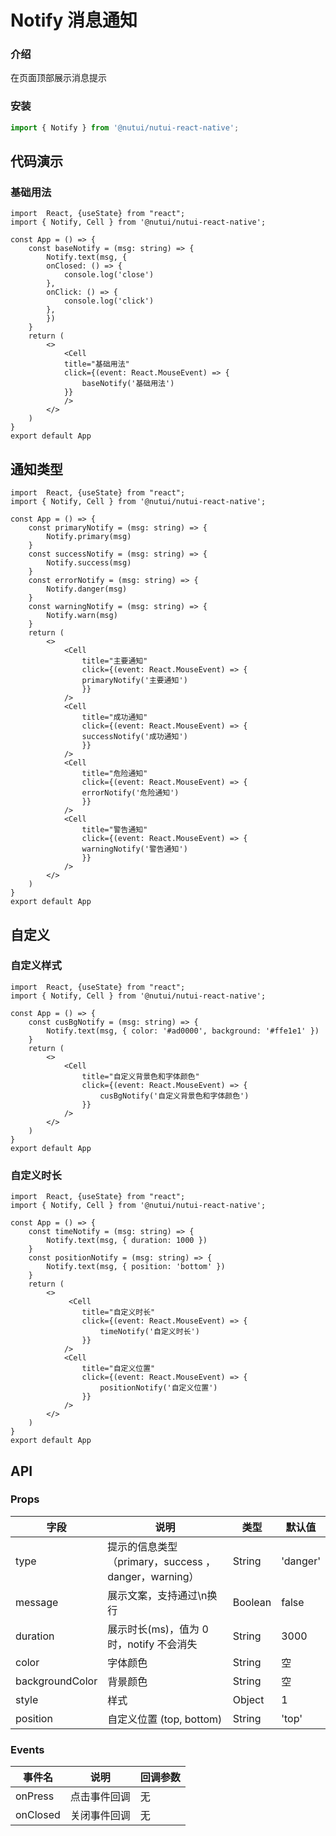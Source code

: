 #  Notify 消息通知

### 介绍

在页面顶部展示消息提示

### 安装
```javascript
import { Notify } from '@nutui/nutui-react-native';
```

## 代码演示

### 基础用法

```SnackPlayer name=Notify
import  React, {useState} from "react";
import { Notify, Cell } from '@nutui/nutui-react-native';

const App = () => {
    const baseNotify = (msg: string) => {
        Notify.text(msg, {
        onClosed: () => {
            console.log('close')
        },
        onClick: () => {
            console.log('click')
        },
        })
    }
    return (
        <>
            <Cell
            title="基础用法"
            click={(event: React.MouseEvent) => {
                baseNotify('基础用法')
            }}
            />
        </>
    )
}
export default App
```

## 通知类型

```SnackPlayer name=Notify
import  React, {useState} from "react";
import { Notify, Cell } from '@nutui/nutui-react-native';

const App = () => {
    const primaryNotify = (msg: string) => {
        Notify.primary(msg)
    }
    const successNotify = (msg: string) => {
        Notify.success(msg)
    }
    const errorNotify = (msg: string) => {
        Notify.danger(msg)
    }
    const warningNotify = (msg: string) => {
        Notify.warn(msg)
    }
    return (
        <>
            <Cell
                title="主要通知"
                click={(event: React.MouseEvent) => {
                primaryNotify('主要通知')
                }}
            />
            <Cell
                title="成功通知"
                click={(event: React.MouseEvent) => {
                successNotify('成功通知')
                }}
            />
            <Cell
                title="危险通知"
                click={(event: React.MouseEvent) => {
                errorNotify('危险通知')
                }}
            />
            <Cell
                title="警告通知"
                click={(event: React.MouseEvent) => {
                warningNotify('警告通知')
                }}
            />
        </>
    )
}
export default App
```



## 自定义
### 自定义样式

```SnackPlayer name=Notify
import  React, {useState} from "react";
import { Notify, Cell } from '@nutui/nutui-react-native';

const App = () => {
    const cusBgNotify = (msg: string) => {
        Notify.text(msg, { color: '#ad0000', background: '#ffe1e1' })
    }
    return (
        <>
            <Cell
                title="自定义背景色和字体颜色"
                click={(event: React.MouseEvent) => {
                    cusBgNotify('自定义背景色和字体颜色')
                }}
            />
        </>
    )
}
export default App
```



### 自定义时长

```SnackPlayer name=Notify
import  React, {useState} from "react";
import { Notify, Cell } from '@nutui/nutui-react-native';

const App = () => {
    const timeNotify = (msg: string) => {
        Notify.text(msg, { duration: 1000 })
    }
    const positionNotify = (msg: string) => {
        Notify.text(msg, { position: 'bottom' })
    }
    return (
        <>
             <Cell
                title="自定义时长"
                click={(event: React.MouseEvent) => {
                    timeNotify('自定义时长')
                }}
            />
            <Cell
                title="自定义位置"
                click={(event: React.MouseEvent) => {
                    positionNotify('自定义位置')
                }}
            />
        </>
    )
}
export default App
```




## API
    
### Props
    
| 字段       | 说明                                                  | 类型          | 默认值   |
|------------|-------------------------------------------------------|---------------|----------|
| type       | 提示的信息类型（primary，success  ，danger，warning） | String        | 'danger' |
| message    | 展示文案，支持通过\n换行                              | Boolean       | false    |
| duration   | 展示时长(ms)，值为 0 时，notify 不会消失              | String        | 3000     |
| color      | 字体颜色                                              | String        | 空       |
| backgroundColor | 背景颜色                                              | String        | 空       |
| style | 样式                                            | Object | 1        |
| position | 自定义位置 (top, bottom)                                           | String | 'top'        |

### Events

| 事件名 | 说明         | 回调参数 |
|--------|--------------|----------|
| onPress  | 点击事件回调 | 无       |
| onClosed | 关闭事件回调 | 无       |
